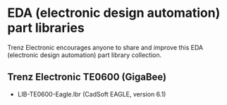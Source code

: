 # EDA (electronic design automation) part libraries
Trenz Electronic encourages anyone to share and improve this EDA (electronic design automation) part library collection.

## Trenz Electronic TE0600 (GigaBee)
- LIB-TE0600-Eagle.lbr (CadSoft EAGLE, version 6.1)
